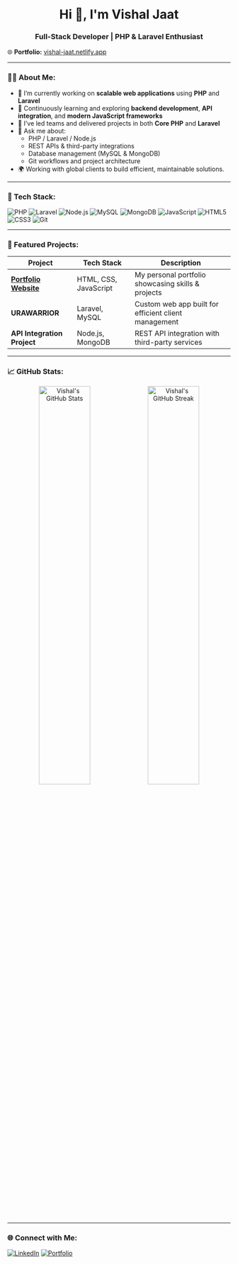 <h1 align="center">Hi 👋, I'm Vishal Jaat</h1>
<h3 align="center">Full-Stack Developer | PHP & Laravel Enthusiast</h3>

🌐 **Portfolio:** [vishal-jaat.netlify.app](https://vishal-jaat.netlify.app)

---

### 🧑‍💻 About Me:
- 🔭 I’m currently working on **scalable web applications** using **PHP** and **Laravel**
- 🌱 Continuously learning and exploring **backend development**, **API integration**, and **modern JavaScript frameworks**
- 👯 I’ve led teams and delivered projects in both **Core PHP** and **Laravel**
- 💬 Ask me about:
  - PHP / Laravel / Node.js  
  - REST APIs & third-party integrations  
  - Database management (MySQL & MongoDB)  
  - Git workflows and project architecture  
- 🌍 Working with global clients to build efficient, maintainable solutions.

---

### 🚀 Tech Stack:
![PHP](https://img.shields.io/badge/-PHP-777BB4?style=flat&logo=php&logoColor=white)
![Laravel](https://img.shields.io/badge/-Laravel-E34F26?style=flat&logo=laravel&logoColor=white)
![Node.js](https://img.shields.io/badge/-Node.js-339933?style=flat&logo=node.js&logoColor=white)
![MySQL](https://img.shields.io/badge/-MySQL-4479A1?style=flat&logo=mysql&logoColor=white)
![MongoDB](https://img.shields.io/badge/-MongoDB-4EA94B?style=flat&logo=mongodb&logoColor=white)
![JavaScript](https://img.shields.io/badge/-JavaScript-F7DF1E?style=flat&logo=javascript&logoColor=black)
![HTML5](https://img.shields.io/badge/-HTML5-E34F26?style=flat&logo=html5&logoColor=white)
![CSS3](https://img.shields.io/badge/-CSS3-1572B6?style=flat&logo=css3&logoColor=white)
![Git](https://img.shields.io/badge/-Git-F05032?style=flat&logo=git&logoColor=white)

---

### 📂 Featured Projects:
| Project | Tech Stack | Description |
|---------|------------|-------------|
| **[Portfolio Website](https://vishal-jaat.netlify.app)** | HTML, CSS, JavaScript | My personal portfolio showcasing skills & projects |
| **URAWARRIOR** | Laravel, MySQL | Custom web app built for efficient client management |
| **API Integration Project** | Node.js, MongoDB | REST API integration with third-party services |

---

### 📈 GitHub Stats:

<p align="center">
  <img src="https://github-readme-stats.vercel.app/api?username=vishal3356&show_icons=true&theme=radical" alt="Vishal's GitHub Stats" width="48%"/>
  <img src="https://github-readme-streak-stats.herokuapp.com?user=vishal3356&theme=radical" alt="Vishal's GitHub Streak" width="48%"/>
</p>

---

### 🌐 Connect with Me:

[![LinkedIn](https://img.shields.io/badge/-LinkedIn-0A66C2?style=for-the-badge&logo=linkedin&logoColor=white)](https://www.linkedin.com/in/vishaljaat/)
[![Portfolio](https://img.shields.io/badge/-My%20Portfolio-000?style=for-the-badge&logo=vercel&logoColor=white)](https://vishal-jaat.netlify.app)
